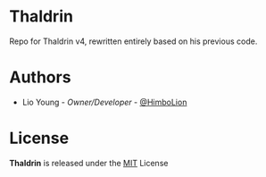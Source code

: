 # Thaldrin

Repo for Thaldrin v4, rewritten entirely based on his previous code.

# Authors

- Lio Young - _Owner/Developer_ - [@HimboLion](https://twitter.com/HimboLion)

# License

**Thaldrin** is released under the [MIT](/LICENSE) License
